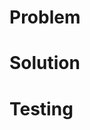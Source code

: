 <!-- REQUIRED -->
<!-- The title of this PR must be prefixed with the Jira ticket -->
<!-- e.g., "[SNOW-404] My brief title" -->
# Problem
<!-- Describe the specific technical problem that this PR solves. -->

<!-- OPTIONAL -->
<!-- A brief description of the *technical* or *implementation* aspects of the problem -->
<!-- (Most or all contextual information about the problem should already be in Jira) -->

# Solution
<!-- Describe the specific technical solution that this PR provides -->

<!-- REQUIRED -->
<!-- For each of the acceptance criteria specified in the Jira ticket, describe how this criterion was addressed. -->
<!-- Use task lists, dropdowns, and other features offered on GitHub to help explain your solution. -->

<!-- OPTIONAL -->
<!-- Describe any additional changes made that aren't relevant to the acceptance criteria. -->
<!-- Provide additional information/diagrams that could help reviewers understand these changes and any potential side effects. -->

<!-- LINKING TO CODE -->
<!-- See official documentation -->
<!-- https://docs.github.com/en/get-started/writing-on-github/working-with-advanced-formatting/creating-a-permanent-link-to-a-code-snippet -->

# Testing
<!-- Describe any testing that was performed to validate the solution. -->

<!-- REQUIRED -->
<!-- Describe how changes were tested and provide *reproducible* and *self-contained* code blocks -->
<!-- That is, reviewers ought to be able to run the test code as-is in a new worksheet  -->
<!-- If changes cannot be tested (e.g., some account-level changes), briefly explain why this is the case -->

<!-- OPTIONAL -->
<!-- Link to automated tests -->
<!-- Provide additional information, such as screenshots of expected outputs, that could give reviewers further confidence in your solution --> 
